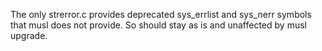 The only strerror.c provides deprecated sys_errlist and sys_nerr symbols
that musl does not provide. So should stay as is and unaffected by musl upgrade.
